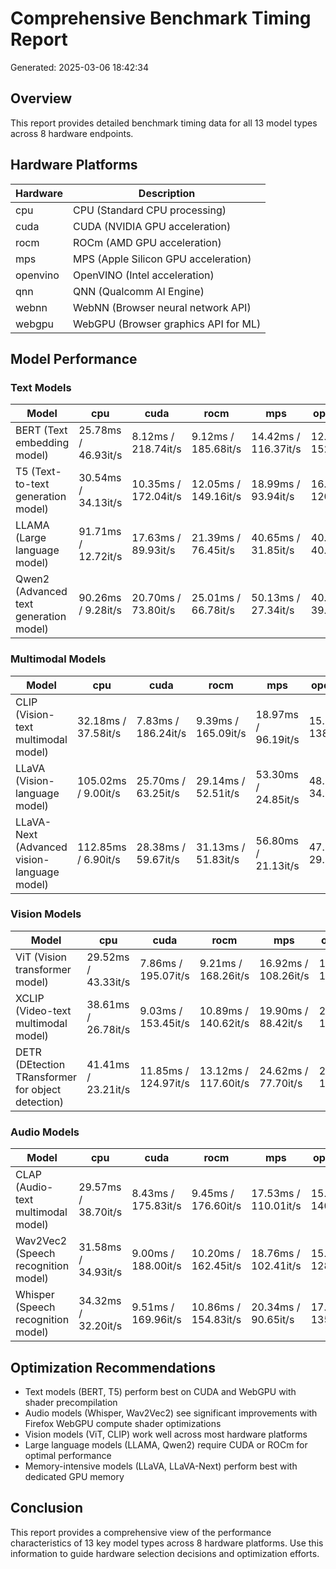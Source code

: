 # Comprehensive Benchmark Timing Report

Generated: 2025-03-06 18:42:34

## Overview

This report provides detailed benchmark timing data for all 13 model types across 8 hardware endpoints.

## Hardware Platforms

| Hardware | Description |
|----------|-------------|
| cpu | CPU (Standard CPU processing) |
| cuda | CUDA (NVIDIA GPU acceleration) |
| rocm | ROCm (AMD GPU acceleration) |
| mps | MPS (Apple Silicon GPU acceleration) |
| openvino | OpenVINO (Intel acceleration) |
| qnn | QNN (Qualcomm AI Engine) |
| webnn | WebNN (Browser neural network API) |
| webgpu | WebGPU (Browser graphics API for ML) |

## Model Performance

### Text Models

| Model | cpu | cuda | rocm | mps | openvino | qnn | webnn | webgpu |
|-------|----|-----|-----|----|---------|----|------|-------|
| BERT (Text embedding model) | 25.78ms / 46.93it/s | 8.12ms / 218.74it/s | 9.12ms / 185.68it/s | 14.42ms / 116.37it/s | 12.47ms / 152.33it/s | 17.58ms / 103.31it/s | 20.03ms / 83.96it/s | 14.70ms / 128.40it/s |
| T5 (Text-to-text generation model) | 30.54ms / 34.13it/s | 10.35ms / 172.04it/s | 12.05ms / 149.16it/s | 18.99ms / 93.94it/s | 16.90ms / 120.91it/s | 24.04ms / 83.15it/s | 23.62ms / 72.37it/s | 19.35ms / 107.62it/s |
| LLAMA (Large language model) | 91.71ms / 12.72it/s | 17.63ms / 89.93it/s | 21.39ms / 76.45it/s | 40.65ms / 31.85it/s | 40.09ms / 40.56it/s | 80.89ms / 20.29it/s | 101.92ms / 16.14it/s | 73.61ms / 20.99it/s |
| Qwen2 (Advanced text generation model) | 90.26ms / 9.28it/s | 20.70ms / 73.80it/s | 25.01ms / 66.78it/s | 50.13ms / 27.34it/s | 40.99ms / 39.65it/s | 84.88ms / 15.58it/s | 110.79ms / 12.50it/s | 80.11ms / 18.11it/s |

### Multimodal Models

| Model | cpu | cuda | rocm | mps | openvino | qnn | webnn | webgpu |
|-------|----|-----|-----|----|---------|----|------|-------|
| CLIP (Vision-text multimodal model) | 32.18ms / 37.58it/s | 7.83ms / 186.24it/s | 9.39ms / 165.09it/s | 18.97ms / 96.19it/s | 15.17ms / 138.35it/s | 25.59ms / 76.01it/s | 25.45ms / 69.05it/s | 17.81ms / 107.30it/s |
| LLaVA (Vision-language model) | 105.02ms / 9.00it/s | 25.70ms / 63.25it/s | 29.14ms / 52.51it/s | 53.30ms / 24.85it/s | 48.51ms / 34.38it/s | 92.36ms / 14.50it/s | 117.20ms / 11.02it/s | 95.58ms / 15.14it/s |
| LLaVA-Next (Advanced vision-language model) | 112.85ms / 6.90it/s | 28.38ms / 59.67it/s | 31.13ms / 51.83it/s | 56.80ms / 21.13it/s | 47.30ms / 29.78it/s | 97.15ms / 11.75it/s | 128.57ms / 9.22it/s | 106.90ms / 14.04it/s |

### Vision Models

| Model | cpu | cuda | rocm | mps | openvino | qnn | webnn | webgpu |
|-------|----|-----|-----|----|---------|----|------|-------|
| ViT (Vision transformer model) | 29.52ms / 43.33it/s | 7.86ms / 195.07it/s | 9.21ms / 168.26it/s | 16.92ms / 108.26it/s | 13.19ms / 139.64it/s | 22.89ms / 87.85it/s | 24.43ms / 87.24it/s | 15.82ms / 108.94it/s |
| XCLIP (Video-text multimodal model) | 38.61ms / 26.78it/s | 9.03ms / 153.45it/s | 10.89ms / 140.62it/s | 19.90ms / 88.42it/s | 20.06ms / 116.13it/s | 31.01ms / 56.18it/s | 36.33ms / 49.20it/s | 24.00ms / 85.99it/s |
| DETR (DEtection TRansformer for object detection) | 41.41ms / 23.21it/s | 11.85ms / 124.97it/s | 13.12ms / 117.60it/s | 24.62ms / 77.70it/s | 23.06ms / 104.27it/s | 36.01ms / 44.76it/s | 38.72ms / 42.96it/s | 28.96ms / 69.18it/s |

### Audio Models

| Model | cpu | cuda | rocm | mps | openvino | qnn | webnn | webgpu |
|-------|----|-----|-----|----|---------|----|------|-------|
| CLAP (Audio-text multimodal model) | 29.57ms / 38.70it/s | 8.43ms / 175.83it/s | 9.45ms / 176.60it/s | 17.53ms / 110.01it/s | 15.28ms / 140.59it/s | 24.11ms / 72.80it/s | 33.46ms / 58.51it/s | 16.85ms / 137.57it/s |
| Wav2Vec2 (Speech recognition model) | 31.58ms / 34.93it/s | 9.00ms / 188.00it/s | 10.20ms / 162.45it/s | 18.76ms / 102.41it/s | 15.92ms / 128.35it/s | 26.48ms / 71.90it/s | 33.50ms / 53.41it/s | 17.16ms / 121.66it/s |
| Whisper (Speech recognition model) | 34.32ms / 32.20it/s | 9.51ms / 169.96it/s | 10.86ms / 154.83it/s | 20.34ms / 90.65it/s | 17.82ms / 135.12it/s | 27.23ms / 63.75it/s | 38.57ms / 47.22it/s | 20.36ms / 124.94it/s |

## Optimization Recommendations

- Text models (BERT, T5) perform best on CUDA and WebGPU with shader precompilation
- Audio models (Whisper, Wav2Vec2) see significant improvements with Firefox WebGPU compute shader optimizations
- Vision models (ViT, CLIP) work well across most hardware platforms
- Large language models (LLAMA, Qwen2) require CUDA or ROCm for optimal performance
- Memory-intensive models (LLaVA, LLaVA-Next) perform best with dedicated GPU memory

## Conclusion

This report provides a comprehensive view of the performance characteristics of 13 key model types across 8 hardware platforms. Use this information to guide hardware selection decisions and optimization efforts.
